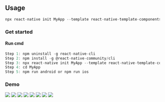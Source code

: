 ## Usage
```js
npx react-native init MyApp --template react-native-template-components
```
### Get started
#### Run cmd
```js
Step 1: npm uninstall -g react-native-cli
Step 2: npm install -g @react-native-community/cli
Step 3: npx react-native init MyApp --template react-native-template-components
Step 4: cd MyApp
Step 5: npm run android or npm run ios
```

### Demo
![](https://github.com/hoaphantn7604/file-upload/blob/master/document/template/login.png)
![](https://github.com/hoaphantn7604/file-upload/blob/master/document/template/register.png)
![](https://github.com/hoaphantn7604/file-upload/blob/master/document/template/demo.png)
![](https://github.com/hoaphantn7604/file-upload/blob/master/document/textinput/demo.png)
![](https://github.com/hoaphantn7604/file-upload/blob/master/document/checkboxtree/demo.png)
![](https://github.com/hoaphantn7604/file-upload/blob/master/document/swipeview/demo.gif)
![](https://github.com/hoaphantn7604/file-upload/blob/master/document/dropdown/demo.png)
![](https://github.com/hoaphantn7604/file-upload/blob/master/document/dropdown/demo2.png)
